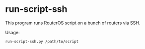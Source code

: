 # run-script-ssh

This program runs RouterOS script on a bunch of routers via SSH.

Usage:

    run-script-ssh.py /path/to/script
